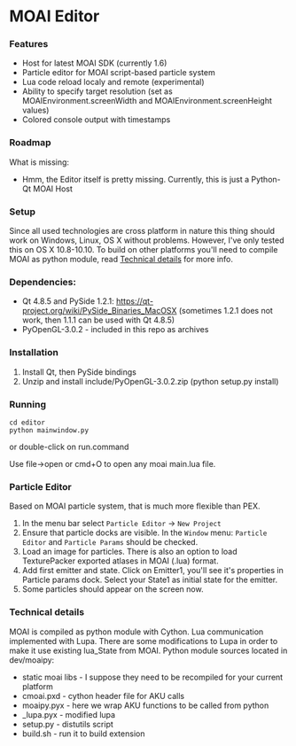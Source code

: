 # MOAI Editor

### Features
* Host for latest MOAI SDK (currently 1.6)
* Particle editor for MOAI script-based particle system
* Lua code reload localy and remote (experimental)
* Ability to specify target resolution (set as MOAIEnvironment.screenWidth and MOAIEnvironment.screenHeight values)
* Colored console output with timestamps

### Roadmap
What is missing:
* Hmm, the Editor itself is pretty missing. Currently, this is just a Python-Qt MOAI Host

### Setup
Since all used technologies are cross platform in nature this thing should work on Windows, Linux, OS X without problems. 
However, I've only tested this on OS X 10.8-10.10. To build on other platforms you'll need to compile MOAI as python module, read [Technical details](#technical-details) for more info. 

### Dependencies: 
* Qt 4.8.5 and PySide 1.2.1: https://qt-project.org/wiki/PySide_Binaries_MacOSX (sometimes 1.2.1 does not work, then 1.1.1 can be used with Qt 4.8.5)
* PyOpenGL-3.0.2 - included in this repo as archives

### Installation
1. Install Qt, then PySide bindings
2. Unzip and install include/PyOpenGL-3.0.2.zip (python setup.py install)

### Running
    cd editor
    python mainwindow.py

or double-click on run.command

Use file->open or cmd+O to open any moai main.lua file. 

### Particle Editor
Based on MOAI particle system, that is much more flexible than PEX. 

1. In the menu bar select `Particle Editor` -> `New Project`
2. Ensure that particle docks are visible. In the `Window` menu: `Particle Editor` and `Particle Params` should be checked. 
3. Load an image for particles. There is also an option to load TexturePacker exported atlases in MOAI (.lua) format.
4. Add first emitter and state. Click on Emitter1, you'll see it's properties in Particle params dock. Select your State1 as initial state for the emitter.
5. Some particles should appear on the screen now. 

### Technical details
MOAI is compiled as python module with Cython. Lua communication implemented with Lupa. There are some modifications to Lupa in order to make it use existing lua_State from MOAI. 
Python module sources located in dev/moaipy:
* static moai libs - I suppose they need to be recompiled for your current platform
* cmoai.pxd - cython header file for AKU calls
* moaipy.pyx - here we wrap AKU functions to be called from python
* _lupa.pyx - modified lupa
* setup.py - distutils script
* build.sh - run it to build extension


